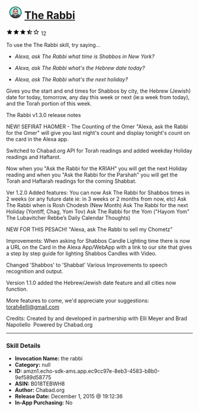 # &nbsp;<img src="skill_icon" alt="The Rabbi icon" width="36"> [The Rabbi](http://alexa.amazon.com/#skills/amzn1.echo-sdk-ams.app.ec9cc97e-8eb3-4583-b8b0-9ef589d58775)
![3.4 stars](../../images/ic_star_black_18dp_1x.png)![3.4 stars](../../images/ic_star_black_18dp_1x.png)![3.4 stars](../../images/ic_star_black_18dp_1x.png)![3.4 stars](../../images/ic_star_half_black_18dp_1x.png)![3.4 stars](../../images/ic_star_border_black_18dp_1x.png) 12

To use the The Rabbi skill, try saying...

* *Alexa, ask The Rabbi what time is Shabbos in New York?*

* *Alexa, ask The Rabbi what's the Hebrew date today?*

* *Alexa, ask The Rabbi what's the next holiday?*

Gives you the start and end times for Shabbos by city, the Hebrew (Jewish) date for today, tomorrow, any day this week or next (ie:a week from today), and the Torah portion of this week.

The Rabbi v1.3.0 release notes

NEW! SEFIRAT HAOMER - The Counting of the Omer
"Alexa, ask the Rabbi for the Omer" will give you last night's count and display tonight's count on the card in the Alexa app.

Switched to Chabad.org API for Torah readings and added weekday Holiday readings and Haftarot.

Now when you "Ask the Rabbi for the KRIAH" you will get the next Holiday reading and when you "Ask the Rabbi for the Parshah" you will get the Torah and Haftarah readings for the coming Shabbat.

Ver 1.2.0
Added features:
You can now
	Ask The Rabbi for Shabbos times in 2 weeks (or any future date ie: in 3 weeks or 2 months from now, etc)
	Ask The Rabbi when is Rosh Chodesh (New Month)
	Ask The Rabbi for the next Holiday (Yontiff, Chag, Yom Tov)
	Ask The Rabbi for the Yom ("Hayom Yom" The Lubavitcher Rebbe’s Daily Calendar Thoughts)

NEW FOR THIS PESACH!
	"Alexa, ask The Rabbi to sell my Chometz"

Improvements:
When asking for Shabbos Candle Lighting time there is now a URL on the Card in the Alexa App/WebApp with a link to our site that gives a step by step guide for lighting Shabbos Candles with Video.

Changed 'Shabbos' to 'Shabbat'
Various Improvements to speech recognition and output.

Version 1.1.0 added the Hebrew/Jewish date feature and all cities now function. 

More features to come, we'd appreciate your suggestions: torah4elli@gmail.com

Credits:
Created by and developed in partnership with Elli Meyer and Brad Napoliello 
Powered by Chabad.org

***

### Skill Details

* **Invocation Name:** the rabbi
* **Category:** null
* **ID:** amzn1.echo-sdk-ams.app.ec9cc97e-8eb3-4583-b8b0-9ef589d58775
* **ASIN:** B018TEBWH8
* **Author:** Chabad.org
* **Release Date:** December 1, 2015 @ 19:12:36
* **In-App Purchasing:** No
